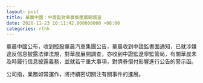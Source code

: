 ```yaml
---
layout: post
title: 華晨中國：中證監對華晨集團展開調查
date: 2020-11-23 10:11:42.000000000 +08:00
categories: rthk
---
```


華晨中國公布，收到控股華晨汽車集團公告，華晨收到中證監書面通知，已就涉嫌違反信息披露法律法規，對華晨展開調查，亦收到中證監遼寧監管局，有關華晨未及時履行信息披露義務，並就若干重大事項，對債券償付影響進行公告的警示函。

公司指，業務如常運作，將持續密切關注有關事件的進展。
